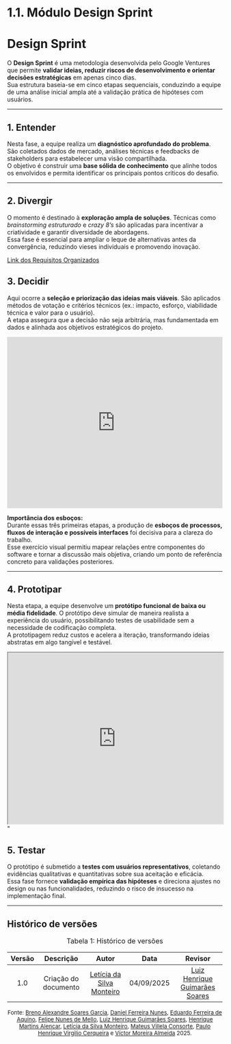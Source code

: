# 1.1. Módulo Design Sprint

# Design Sprint

O **Design Sprint** é uma metodologia desenvolvida pelo Google Ventures que permite **validar ideias, reduzir riscos de desenvolvimento e orientar decisões estratégicas** em apenas cinco dias.  
Sua estrutura baseia-se em cinco etapas sequenciais, conduzindo a equipe de uma análise inicial ampla até a validação prática de hipóteses com usuários.


---

## 1. Entender  
Nesta fase, a equipe realiza um **diagnóstico aprofundado do problema**. São coletados dados de mercado, análises técnicas e feedbacks de stakeholders para estabelecer uma visão compartilhada.  
O objetivo é construir uma **base sólida de conhecimento** que alinhe todos os envolvidos e permita identificar os principais pontos críticos do desafio.


---

## 2. Divergir  
O momento é destinado à **exploração ampla de soluções**. Técnicas como *brainstorming estruturado* e *crazy 8’s* são aplicadas para incentivar a criatividade e garantir diversidade de abordagens.  
Essa fase é essencial para ampliar o leque de alternativas antes da convergência, reduzindo vieses individuais e promovendo inovação.

[Link dos Requisitos Organizados](https://github.com/orgs/UnBArqDsw2025-2-Turma02/projects/3/views/1?pane=issue&itemId=127573402)


## 3. Decidir  
Aqui ocorre a **seleção e priorização das ideias mais viáveis**. São aplicados métodos de votação e critérios técnicos (ex.: impacto, esforço, viabilidade técnica e valor para o usuário).  
A etapa assegura que a decisão não seja arbitrária, mas fundamentada em dados e alinhada aos objetivos estratégicos do projeto.



<iframe width="100%" height="400" src="https://miro.com/app/board/uXjVJNoiQ50=/" frameborder="0" scrolling="no" allowfullscreen></iframe>



**Importância dos esboços:**  
Durante essas três primeiras etapas, a produção de **esboços de processos, fluxos de interação e possíveis interfaces** foi decisiva para a clareza do trabalho.  
Esse exercício visual permitiu mapear relações entre componentes do software e tornar a discussão mais objetiva, criando um ponto de referência concreto para validações posteriores.

---

## 4. Prototipar  
Nesta etapa, a equipe desenvolve um **protótipo funcional de baixa ou média fidelidade**. O protótipo deve simular de maneira realista a experiência do usuário, possibilitando testes de usabilidade sem a necessidade de codificação completa.  
A prototipagem reduz custos e acelera a iteração, transformando ideias abstratas em algo tangível e testável.

<iframe width="100%" height="400" src="https://embed.figma.com/design/lB8oMh7D1uVZTKp1AudwF0/GRUPO-5--ARQUITETURA?node-id=0-1&embed-host=share" allowfullscreen></iframe>" 

## 5. Testar  
O protótipo é submetido a **testes com usuários representativos**, coletando evidências qualitativas e quantitativas sobre sua aceitação e eficácia.  
Essa fase fornece **validação empírica das hipóteses** e direciona ajustes no design ou nas funcionalidades, reduzindo o risco de insucesso na implementação final.

---

## Histórico de versões

<font size="3"><p style="text-align: center">Tabela 1: Histórico de versões</p></font>

| Versão | Descrição            | Autor                                                                 | Data       | Revisor                                                                 |
|:------:|:--------------------:|:---------------------------------------------------------------------:|:----------:|:----------------------------------------------------------------------:|
| 1.0   | Criação do documento | [Letícia da Silva Monteiro](https://github.com/leticiamonteiroo)     | 04/09/2025 | [Luiz Henrique Guimarães Soares](https://github.com/luizh-gsoares)|

<font size="2"><p style="text-align: center">Fonte: [Breno Alexandre Soares Garcia](https://github.com/brenoalexandre0), [Daniel Ferreira Nunes](https://github.com/Mach1r0), [Eduardo Ferreira de Aquino](https://github.com/fxred), [Felipe Nunes de Mello](https://github.com/FelipeNunesdM), [Luiz Henrique Guimarães Soares](https://github.com/luizh-gsoares), [Henrique Martins Alencar](https://github.com/henryqma), [Letícia da Silva Monteiro](https://github.com/leticiamonteiroo), [Mateus Villela Consorte](https://github.com/MVConsorte), [Paulo Henrique Virgilio Cerqueira](https://github.com/paulocerqr) e [Víctor Moreira Almeida](https://github.com/aqela-batata-alt) 2025.</p></font>


